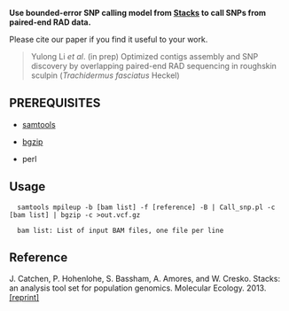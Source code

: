 <strong>Use bounded-error SNP calling model from [Stacks](http://catchenlab.life.illinois.edu/stacks/) to call SNPs from paired-end RAD data.</strong>

Please cite our paper if you find it useful to your work.

>Yulong Li <em>et al</em>. (in prep) Optimized contigs assembly and SNP discovery by overlapping paired-end RAD sequencing in roughskin sculpin (<em>Trachidermus fasciatus</em> Heckel) 

PREREQUISITES
---
* [samtools](https://sourceforge.net/projects/samtools/files/samtools/0.1.19/)

* [bgzip](https://github.com/samtools/htslib)

* perl


Usage
---
```shell
  samtools mpileup -b [bam list] -f [reference] -B | Call_snp.pl -c [bam list] | bgzip -c >out.vcf.gz

  bam list: List of input BAM files, one file per line
```

Reference
---
J. Catchen, P. Hohenlohe, S. Bassham, A. Amores, and W. Cresko. Stacks: an analysis tool set for population genomics. Molecular Ecology. 2013. [[reprint]](http://dx.doi.org/10.1111/mec.12354)

